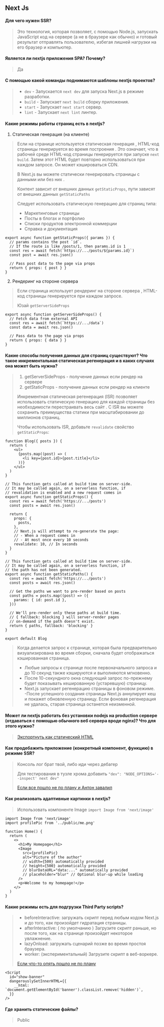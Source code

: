 ## Next Js

#### Для чего нужен SSR? 
>Это технология, которая позволяет, с помощью Node.js, запускать JavaScript код на сервере (а не в браузере как обычно) и готовый результат отправлять пользователю, избегая лишней нагрузки на его браузер и компьютер.

#### Является ли nextjs приложения SPA? Почему?

>Да

#### С помощью какой команды поднимаются шаблоны nextjs проектов?

>- ```dev``` - Запускается ```next dev``` для запуска Next.js в режиме разработки.
>- ```build``` - Запускает ```next build``` сборку приложения.
>- ```start``` - Запускает ```next start``` сервер.
>- ```lint``` - Запускает ```next lint``` линтер.

#### Какие режимы работы страниц есть в nextjs?

1. Статическая генерация (на клиенте)
> Если на странице используется статическая генерация , HTML-код страницы генерируется во время построения . Это означает, что в рабочей среде HTML-код страницы генерируется при запуске ```next build```. Затем этот HTML будет повторно использоваться при каждом запросе. Он может кэшироваться CDN.
>
> В Next.js вы можете статически генерировать страницы с данными или без них .
>
> Контент зависит от внешних данных ```getStaticProps```, пути зависят от внешних данных ```getStaticPaths```
>
> Следует использовать статическую генерацию для страниц типа:
>
>-  Маркетинговые страницы
>- Посты в блогах и портфолио
>- Списки продуктов электронной коммерции
>- Справка и документация

```
export async function getStaticProps({ params }) {
  // params contains the post `id`.
  // If the route is like /posts/1, then params.id is 1
  const res = await fetch(`https://.../posts/${params.id}`)
  const post = await res.json()

  // Pass post data to the page via props
  return { props: { post } }
}

```

2. Рендеринг на стороне сервера

> Если страница использует рендеринг на стороне сервера , HTML-код страницы генерируется при каждом запросе.
>
> Юзай  ```getServerSideProps```
>
```
export async function getServerSideProps() {
  // Fetch data from external API
  const res = await fetch(`https://.../data`)
  const data = await res.json()

  // Pass data to the page via props
  return { props: { data } }
}
```

#### Какие способы получения данных для страниц существуют? Что такое инкрементальная статическая регенерация и в каких случаях она может быть нужна?

> 1. getServerSideProps - получение данных если рендер на сервере
> 2. getStaticProps -  получение данных если рендер на клиенте
>
> Инкрементная статическая регенерация (ISR) позволяет использовать статическую генерацию для каждой страницы без необходимости перестраивать весь сайт . С ISR вы можете сохранить преимущества статики при масштабировании до миллионов страниц. 
> 
> Чтобы использовать ISR, добавьте ```revalidate``` свойство ```getStaticProps```:

```
function Blog({ posts }) {
  return (
    <ul>
      {posts.map((post) => (
        <li key={post.id}>{post.title}</li>
      ))}
    </ul>
  )
}

// This function gets called at build time on server-side.
// It may be called again, on a serverless function, if
// revalidation is enabled and a new request comes in
export async function getStaticProps() {
  const res = await fetch('https://.../posts')
  const posts = await res.json()

  return {
    props: {
      posts,
    },
    // Next.js will attempt to re-generate the page:
    // - When a request comes in
    // - At most once every 10 seconds
    revalidate: 10, // In seconds
  }
}

// This function gets called at build time on server-side.
// It may be called again, on a serverless function, if
// the path has not been generated.
export async function getStaticPaths() {
  const res = await fetch('https://.../posts')
  const posts = await res.json()

  // Get the paths we want to pre-render based on posts
  const paths = posts.map((post) => ({
    params: { id: post.id },
  }))

  // We'll pre-render only these paths at build time.
  // { fallback: blocking } will server-render pages
  // on-demand if the path doesn't exist.
  return { paths, fallback: 'blocking' }
}

export default Blog
``` 

> Когда делается запрос к странице, которая была предварительно визуализирована во время сборки, сначала будет отображаться кэшированная страница.
> 
> - Любые запросы к странице после первоначального запроса и до 10 секунд также кэшируются и выполняются мгновенно.
> - После 10-секундного окна следующий запрос по-прежнему будет показывать кешированную (устаревшую) страницу.
> - Next.js запускает регенерацию страницы в фоновом режиме.
> -После успешного создания страницы Next.js аннулирует кеш и покажет обновленную страницу. Если фоновая регенерация не удалась, старая страница останется неизменной.

#### Может ли nextjs работать без установки nodejs на production сервере (отдаваться с помощью обычного веб сервера вроде nginx)? Что для этого нужно? 

>  [Экспортнуть как статический HTML](https://nextjs.org/docs/advanced-features/static-html-export)

#### Как продебажить приложение (конкретный компонент, функцию) в режиме SSR?

> Консоль лог брат твой, либо иди через дебагер
> 
> Для тестирования в тузле хрома добавить ```"dev": "NODE_OPTIONS='--inspect' next dev"```
> 
> [Если все пошло не по плану и Антон завалил](https://nextjs.org/docs/advanced-features/debugging)

#### Как реализовать адаптивные картинки в nextjs?

> Использовать компоненте Image ```import Image from 'next/image'```
> 
```
import Image from 'next/image'
import profilePic from '../public/me.png'

function Home() {
  return (
    <>
      <h1>My Homepage</h1>
      <Image
        src={profilePic}
        alt="Picture of the author"
        // width={500} automatically provided
        // height={500} automatically provided
        // blurDataURL="data:..." automatically provided
        // placeholder="blur" // Optional blur-up while loading
      />
      <p>Welcome to my homepage!</p>
    </>
  )
}
```

#### Какие режимы есть для подгрузки Third Party scripts?

> - beforeInteractive: загружать скрипт перед любым кодом Next.js и до того, как произойдет гидратация страницы.
> - afterInteractive: ( по умолчанию ) Загрузите скрипт раньше, но после того, как на странице произойдет некоторое увлажнение.
> - lazyOnload: загружать сценарий позже во время простоя браузера.
> - worker: (экспериментальный) Загрузите скрипт в веб-воркере.
> 
> [Если что-то опять пошло не по плану](https://nextjs.org/docs/basic-features/script)

```
<Script
  id="show-banner"
  dangerouslySetInnerHTML={{
    __html: `document.getElementById('banner').classList.remove('hidden')`,
  }}
/>
```

#### Где хранить статические файлы?

> Public